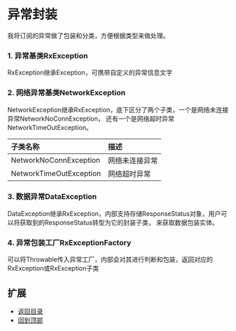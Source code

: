 # 异常封装
我将订阅的异常做了包装和分类，方便根据类型来做处理。

### 1. 异常基类RxException
RxException继承Exception，可携带自定义的异常信息文字

### 2. 网络异常基类NetworkException
NetworkException继承RxException，底下区分了两个子类，一个是网络未连接异常NetworkNoConnException，
还有一个是网络超时异常NetworkTimeOutException。

子类名称|描述
:---|:---
NetworkNoConnException|网络未连接异常
NetworkTimeOutException|网络超时异常

### 3. 数据异常DataException
DataException继承RxException，内部支持存储ResponseStatus对象，用户可以将获取到的ResponseStatus转型为它的封装子类，
来获取数据包装实体。

### 4. 异常包装工厂RxExceptionFactory
可以将Throwable传入异常工厂，内部会对其进行判断和包装，返回对应的RxException或RxException子类

## 扩展
- [返回目录](https://github.com/LZ9/AgileDevKt/blob/master/pandora/document/rx/pandora_rx.md)
- [回到顶部]()
